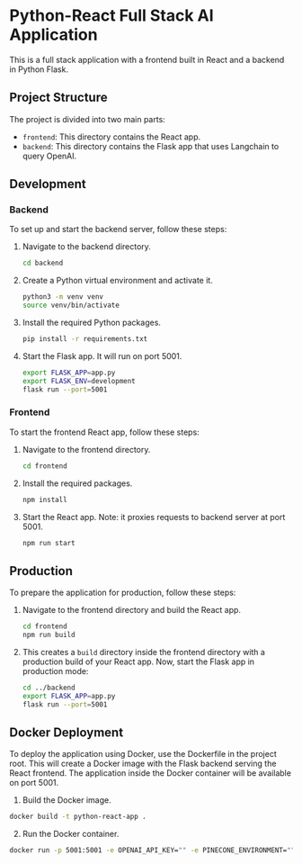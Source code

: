 # Python-React Full Stack AI Application

This is a full stack application with a frontend built in React and a backend in Python Flask. 

## Project Structure

The project is divided into two main parts:

- `frontend`: This directory contains the React app.
- `backend`: This directory contains the Flask app that uses Langchain to query OpenAI.

## Development

### Backend

To set up and start the backend server, follow these steps:

1. Navigate to the backend directory.

    ```bash
    cd backend
    ```

2. Create a Python virtual environment and activate it.

    ```bash
    python3 -m venv venv
    source venv/bin/activate
    ```

3. Install the required Python packages.

    ```bash
    pip install -r requirements.txt
    ```

4. Start the Flask app. It will run on port 5001.

    ```bash
    export FLASK_APP=app.py
    export FLASK_ENV=development
    flask run --port=5001
    ```

### Frontend

To start the frontend React app, follow these steps:

1. Navigate to the frontend directory.

    ```bash
    cd frontend
    ```

2. Install the required packages.

    ```bash
    npm install
    ```

3. Start the React app. Note: it proxies requests to backend server at port 5001.

    ```bash
    npm run start
    ```

## Production

To prepare the application for production, follow these steps:

1. Navigate to the frontend directory and build the React app.

    ```bash
    cd frontend
    npm run build
    ```

2. This creates a `build` directory inside the frontend directory with a production build of your React app. Now, start the Flask app in production mode:

    ```bash
    cd ../backend
    export FLASK_APP=app.py
    flask run --port=5001
    ```

## Docker Deployment

To deploy the application using Docker, use the Dockerfile in the project root. This will create a Docker image with the Flask backend serving the React frontend. The application inside the Docker container will be available on port 5001.

1. Build the Docker image.

```bash
docker build -t python-react-app .
```

2. Run the Docker container.

```bash
docker run -p 5001:5001 -e OPENAI_API_KEY="" -e PINECONE_ENVIRONMENT="" -e PINECONE_API_KEY="" python-react-app
```